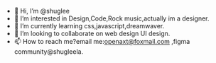 - 👋 Hi, I’m @shuglee
- 👀 I’m interested in Design,Code,Rock music,actually im a designer.
- 🌱 I’m currently learning css,javascript,dreamwaver.
- 💞️ I’m looking to collaborate on web design UI design.
- 📫 How to reach me?email me:openaxt@foxmail.com ,figma community@shugleela.

<!---
shuglee/shuglee is a ✨ special ✨ repository because its `README.md` (this file) appears on your GitHub profile.
You can click the Preview link to take a look at your changes.
--->
